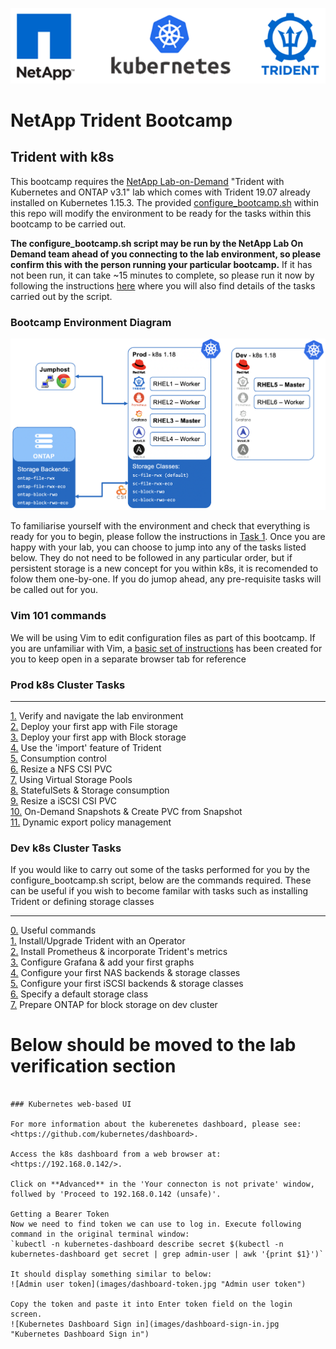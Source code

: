 <p align="center"><img src="images/k8s-header.png"></p>

# NetApp Trident Bootcamp

## Trident with k8s

This bootcamp requires the [NetApp Lab-on-Demand](https://labondemand.netapp.com/) "Trident with Kubernetes and ONTAP v3.1" lab which comes with Trident 19.07 already installed on Kubernetes 1.15.3. The provided [configure_bootcamp.sh](trident_with_k8s/deploy/configure_bootcamp.sh) within this repo will modify the environment to be ready for the tasks within this bootcamp to be carried out.

**The configure_bootcamp.sh script may be run by the NetApp Lab On Demand team ahead of you connecting to the lab environment, so please confirm this with the person running your particular bootcamp.**  If it has not been run, it can take ~15 minutes to complete, so please run it now by following the instructions [here](trident_with_k8s/tasks/configure_bootcamp) where you will also find details of the tasks carried out by the script.

### Bootcamp Environment Diagram

<p align="center"><img src="images/lab-diagram.png"></p>

To familiarise yourself with the environment and check that everything is ready for you to begin, please follow the instructions in [Task 1](trident_with_k8s/tasks/validate_lab).  Once you are happy with your lab, you can choose to jump into any of the tasks listed below.  They do not need to be followed in any particular order, but if persistent storage is a new concept for you within k8s, it is recomended to folow them one-by-one.  If you do jumop ahead, any pre-requisite tasks will be called out for you.

### Vim 101 commands

We will be using Vim to edit configuration files as part of this bootcamp.  If you are unfamiliar with Vim, a [basic set of instructions](trident_with_k8s/tasks/vim) has been created for you to keep open in a separate browser tab for reference

### Prod k8s Cluster Tasks

---------

[1.](trident_with_k8s/tasks/verify_lab) Verify and navigate the lab environment  
[2.](trident_with_k8s/tasks/file_app) Deploy your first app with File storage  
[3.](trident_with_k8s/tasks/block_app) Deploy your first app with Block storage  
[4.](trident_with_k8s/tasks/pv_import) Use the 'import' feature of Trident  
[5.](trident_with_k8s/tasks/quotas) Consumption control  
[6.](trident_with_k8s/tasks/file_resize) Resize a NFS CSI PVC  
[7.](trident_with_k8s/tasks/storage_pools) Using Virtual Storage Pools  
[8.](trident_with_k8s/tasks/statefulsets) StatefulSets & Storage consumption  
[9.](trident_with_k8s/tasks/resize_block) Resize a iSCSI CSI PVC  
[10.](trident_with_k8s/tasks/snapshots_clones) On-Demand Snapshots & Create PVC from Snapshot  
[11.](trident_with_k8s/tasks/dynamic_exports) Dynamic export policy management  

### Dev k8s Cluster Tasks
If you would like to carry out some of the tasks performed for you by the configure_bootcamp.sh script, below are the commands required.  These can be useful if you wish to become familar with tasks such as installing Trident or defining storage classes

---------
[0.](trident_with_k8s/tasks/useful_commands) Useful commands  
[1.](trident_with_k8s/tasks/install_trident) Install/Upgrade Trident with an Operator  
[2.](trident_with_k8s/tasks/config_prometheus) Install Prometheus & incorporate Trident's metrics  
[3.](trident_with_k8s/tasks/config_grafana) Configure Grafana & add your first graphs  
[4.](trident_with_k8s/tasks/config_file) Configure your first NAS backends & storage classes  
[5.](trident_with_k8s/tasks/config_block) Configure your first iSCSI backends & storage classes  
[6.](trident_with_k8s/tasks/default_sc) Specify a default storage class  
[7.](trident_with_k8s/tasks/ontap_block) Prepare ONTAP for block storage on dev cluster 

# Below should be moved to the lab verification section

```

### Kubernetes web-based UI

For more information about the kuberenetes dashboard, please see:  
<https://github.com/kubernetes/dashboard>.

Access the k8s dashboard from a web browser at:  
<https://192.168.0.142/>.  

Click on **Advanced** in the 'Your connecton is not private' window, follwed by 'Proceed to 192.168.0.142 (unsafe)'.

Getting a Bearer Token  
Now we need to find token we can use to log in. Execute following command in the original terminal window:  
`kubectl -n kubernetes-dashboard describe secret $(kubectl -n kubernetes-dashboard get secret | grep admin-user | awk '{print $1}')`

It should display something similar to below:
![Admin user token](images/dashboard-token.jpg "Admin user token")

Copy the token and paste it into Enter token field on the login screen.
![Kubernetes Dashboard Sign in](images/dashboard-sign-in.jpg "Kubernetes Dashboard Sign in")

 ```
